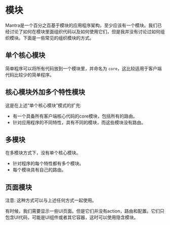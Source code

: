 # 模块

Mantra是一个百分之百基于模块的应用程序架构，至少应该有一个模块。我们已经讨论了如何在模块里面组织代码以及如何使用它们，但是我并没有讨论过如何组织模块。下面是一些常见的组织模块的方式。

## 单个核心模块

简单程序可以将所有代码放到一个模块里，并命名为 `core`，这比较适用于客户端代码比较少的简单程序。

## 核心模块外加多个特性模块

这是在上述“单个核心模块”模式的扩充:

* 有一个具备所有客户端核心代码的core模块，包括所有的路由。
* 针对应用程序的不同特性，具有不同的模块，而这些模块没有路由。

## 多模块

在多模块方式下，没有单个核心模块。

* 针对程序的每个特性都有多个模块。
* 每个模块具有自己的路由。

## 页面模块

注意: 这种方式可以与上述任何方式一起使用。

有时候，我们需要显示一些UI页面。但是它们并没有action，路由和配置。它们只包含UI代码，可能是UI组件或者其它容器，这时可以使用隐含模块。
